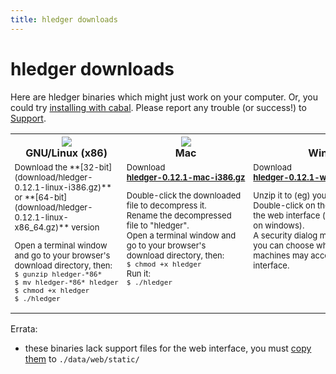 ```yaml
---
title: hledger downloads
---
```


# hledger downloads

<style>
#platformdocs td {
    width:33%;
    vertical-align:top;
    font-size:small;
}
#platformdocs code {
    white-space:nowrap; 
}
</style>

Here are hledger binaries which might just work on your computer.
Or, you could try <a href="http://hledger.org/MANUAL.html#installing">installing with cabal</a>.
Please report any trouble (or success!) to <a href="http://hledger.org/DEVELOPMENT.html#support">Support</a>.
    
<table id="platformdocs">
	<tr>
		<th><img src="../linux.png" /><br />GNU/Linux (x86)</th>
		<th><a href="download/hledger-0.12.1-mac-i386.gz"><img src="../mac.png" border=0 /></a><br />Mac</th>
		<th><a href="download/hledger-0.12.1-win-i386.gz"><img src="../windows.png" border=0 /></a><br />Windows</th>
	</tr>
	<tr>
		<td>
Download the  
**[32-bit](download/hledger-0.12.1-linux-i386.gz)** or
**[64-bit](download/hledger-0.12.1-linux-x86_64.gz)** version

Open a terminal window and go to your browser's download directory, then:  
`$ gunzip hledger-*86*`
`$ mv hledger-*86* hledger`  
`$ chmod +x hledger`  
`$ ./hledger`
		</td>
		<td>
Download  
<span style="white-space:nowrap;">
**[hledger-0.12.1-mac-i386.gz](download/hledger-0.12.1-mac-i386.gz)**
</span>
  
Double-click the downloaded file to decompress it.  
Rename the decompressed file to "hledger".  
Open a terminal window and go to your browser's download directory, then:  
`$ chmod +x hledger`  
Run it:  
`$ ./hledger`
		</td>
		<td>
Download  
<span style="white-space:nowrap;">
**[hledger-0.12.1-windows-i386.exe.zip](download/hledger-0.12.1-windows-i386.exe.zip)**
</span>
  
Unzip it to (eg) your desktop.  
Double-click on the unzipped file to run the web interface (the default behaviour on windows).  
A security dialog may pop up, where you can choose whether other machines
may access your hledger web interface.
		</td>
	</tr>
</table>

Errata:

- these binaries lack support files for the web interface, you must [copy them](http://joyful.com/repos/hledger/data/web/static/) to `./data/web/static/`
